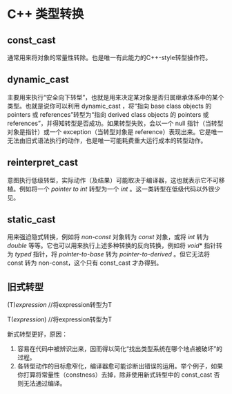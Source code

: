 # C++ 类型转换

## const_cast

通常用来将对象的常量性转除。也是唯一有此能力的C++-style转型操作符。

## dynamic_cast

主要用来执行“安全向下转型”，也就是用来决定某对象是否归属继承体系中的某个类型。也就是说你可以利用 dynamic_cast ，将“指向 base class objects 的 pointers 或 references”转型为“指向 derived class objects 的 pointers 或 references”，并得知转型是否成功。如果转型失败，会以一个 null 指针（当转型对象是指针）或一个 exception（当转型对象是 reference）表现出来。它是唯一无法由旧式语法执行的动作，也是唯一可能耗费重大运行成本的转型动作。

## reinterpret_cast

意图执行低级转型，实际动作（及结果）可能取决于编译器，这也就表示它不可移植。例如将一个 *pointer to int* 转型为一个 *int* 。这一类转型在低级代码以外很少见。

## static_cast

用来强迫隐式转换，例如将 *non-const* 对象转为 *const* 对象，或将 *int* 转为 *double* 等等。它也可以用来执行上述多种转换的反向转换，例如将 *void** 指针转为 *typed* 指针，将 *pointer-to-base* 转为 *pointer-to-derived* 。但它无法将 const 转为 non-const，这个只有 const_cast 才办得到。

## 旧式转型

(T)*expression* //将expression转型为T

T(*expression*) //将expression转型为T

新式转型更好，原因：

1. 容易在代码中被辨识出来，因而得以简化“找出类型系统在哪个地点被破坏”的过程。
2. 各转型动作的目标愈窄化，编译器愈可能诊断出错误的运用。举个例子，如果你打算将常量性（constness）去掉，除非使用新式转型中的 const_cast 否则无法通过编译。

